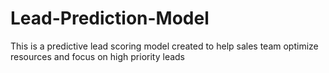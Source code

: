 # Lead-Prediction-Model
This is a predictive lead scoring model created to help sales team optimize resources and focus on high priority leads
